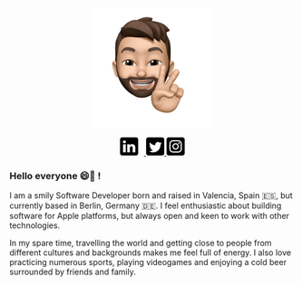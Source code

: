 <div class="w3-container w3-black">
    <p align="center">
        <img src="https://raw.githubusercontent.com/TibiaZ/TibiaZ/master/img/javiersanz_memoji.png"/>
    </p>
</div>

<p align="center">
    <a href="https://www.linkedin.com/in/javiersanz95/">
        <img src="https://raw.githubusercontent.com/TibiaZ/TibiaZ/master/img/linkedin.png" height="32" alt="LinkedIn" style="padding-right: 10px" />
    </a>
    <a href="https://twitter.com/javiersanz95/">
        <img src="https://raw.githubusercontent.com/TibiaZ/TibiaZ/master/img/twitter.png" height="32" alt="Twitter" />
    </a>
    <a href="https://www.instagram.com/javiersanz95/">
        <img src="https://raw.githubusercontent.com/TibiaZ/TibiaZ/master/img/instagram.png" height="32" alt="Instagram" />
    </a>  
</p>

### Hello everyone 😄👋 !

I am a smily Software Developer born and raised in Valencia, Spain 🇪🇸, but currently based in Berlin, Germany 🇩🇪. I feel enthusiastic about building software for Apple platforms, but always open and keen to work with other technologies.

In my spare time, travelling the world and getting close to people from different cultures and backgrounds makes me feel full of energy. I also love practicing numerous sports, playing videogames and enjoying a cold beer surrounded by friends and family.